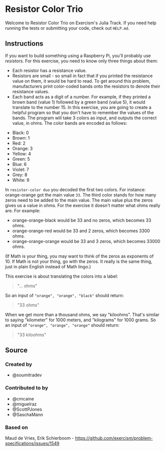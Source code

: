 # Resistor Color Trio

Welcome to Resistor Color Trio on Exercism's Julia Track.
If you need help running the tests or submitting your code, check out `HELP.md`.

## Instructions

If you want to build something using a Raspberry Pi, you'll probably use _resistors_. For this exercise, you need to know only three things about them:

- Each resistor has a resistance value.
- Resistors are small - so small in fact that if you printed the resistance value on them, it would be hard to read.
  To get around this problem, manufacturers print color-coded bands onto the resistors to denote their resistance values.
- Each band acts as a digit of a number. For example, if they printed a brown band (value 1) followed by a green band (value 5), it would translate to the number 15.
  In this exercise, you are going to create a helpful program so that you don't have to remember the values of the bands. The program will take 3 colors as input, and outputs the correct value, in ohms.
  The color bands are encoded as follows:

* Black: 0
* Brown: 1
* Red: 2
* Orange: 3
* Yellow: 4
* Green: 5
* Blue: 6
* Violet: 7
* Grey: 8
* White: 9

In `resistor-color duo` you decoded the first two colors. For instance: orange-orange got the main value `33`.
The third color stands for how many zeros need to be added to the main value. The main value plus the zeros gives us a value in ohms.
For the exercise it doesn't matter what ohms really are.
For example:

- orange-orange-black would be 33 and no zeros, which becomes 33 ohms.
- orange-orange-red would be 33 and 2 zeros, which becomes 3300 ohms.
- orange-orange-orange would be 33 and 3 zeros, which becomes 33000 ohms.

(If Math is your thing, you may want to think of the zeros as exponents of 10. If Math is not your thing, go with the zeros. It really is the same thing, just in plain English instead of Math lingo.)

This exercise is about translating the colors into a label:

> "... ohms"

So an input of `"orange", "orange", "black"` should return:

> "33 ohms"

When we get more than a thousand ohms, we say "kiloohms". That's similar to saying "kilometer" for 1000 meters, and "kilograms" for 1000 grams.
So an input of `"orange", "orange", "orange"` should return:

> "33 kiloohms"

## Source

### Created by

- @soumitradev

### Contributed to by

- @cmcaine
- @miguelraz
- @ScottPJones
- @SaschaMann

### Based on

Maud de Vries, Erik Schierboom - https://github.com/exercism/problem-specifications/issues/1549